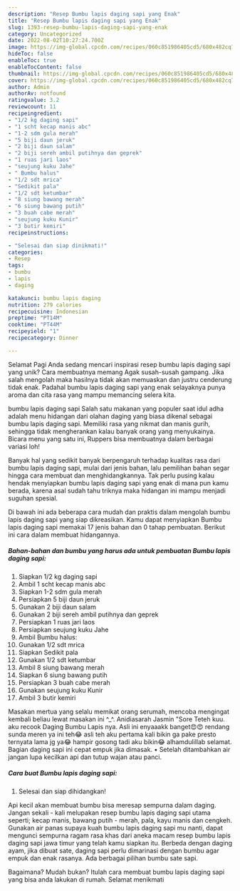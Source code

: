 ```yaml
---
description: "Resep Bumbu lapis daging sapi yang Enak"
title: "Resep Bumbu lapis daging sapi yang Enak"
slug: 1393-resep-bumbu-lapis-daging-sapi-yang-enak
category: Uncategorized
date: 2022-08-02T10:27:24.700Z
image: https://img-global.cpcdn.com/recipes/060c851986405cd5/680x482cq70/bumbu-lapis-daging-sapi-foto-resep-utama.jpg
hideToc: false
enableToc: true
enableTocContent: false
thumbnail: https://img-global.cpcdn.com/recipes/060c851986405cd5/680x482cq70/bumbu-lapis-daging-sapi-foto-resep-utama.jpg
cover: https://img-global.cpcdn.com/recipes/060c851986405cd5/680x482cq70/bumbu-lapis-daging-sapi-foto-resep-utama.jpg
author: Admin
authorAv: notfound
ratingvalue: 3.2
reviewcount: 11
recipeingredient:
- "1/2 kg daging sapi"
- "1 scht kecap manis abc"
- "1-2 sdm gula merah"
- "5 biji daun jeruk"
- "2 biji daun salam"
- "2 biji sereh ambil putihnya dan geprek"
- "1 ruas jari laos"
- "seujung kuku Jahe"
- " Bumbu halus"
- "1/2 sdt mrica"
- "Sedikit pala"
- "1/2 sdt ketumbar"
- "8 siung bawang merah"
- "6 siung bawang putih"
- "3 buah cabe merah"
- "seujung kuku Kunir"
- "3 butir kemiri"
recipeinstructions:

- "Selesai dan siap dinikmati!"
categories:
- Resep
tags:
- bumbu
- lapis
- daging

katakunci: bumbu lapis daging 
nutrition: 279 calories
recipecuisine: Indonesian
preptime: "PT14M"
cooktime: "PT44M"
recipeyield: "1"
recipecategory: Dinner

---
```



Selamat Pagi Anda sedang mencari inspirasi resep bumbu lapis daging sapi yang unik? Cara membuatnya memang Agak susah-susah gampang. Jika salah mengolah maka hasilnya tidak akan memuaskan dan justru cenderung tidak enak. Padahal bumbu lapis daging sapi yang enak selayaknya punya aroma dan cita rasa yang mampu memancing selera kita.


bumbu lapis daging sapi Salah satu makanan yang populer saat idul adha adalah menu hidangan dari olahan daging yang biasa dikenal sebagai bumbu lapis daging sapi. Memiliki rasa yang nikmat dan manis gurih, sehingga tidak mengherankan kalau banyak orang yang menyukainya. Bicara menu yang satu ini, Ruppers bisa membuatnya dalam berbagai variasi loh!

Banyak hal yang sedikit banyak berpengaruh terhadap kualitas rasa dari bumbu lapis daging sapi, mulai dari jenis bahan, lalu pemilihan bahan segar hingga cara membuat dan menghidangkannya. Tak perlu pusing kalau hendak menyiapkan bumbu lapis daging sapi yang enak di mana pun kamu berada, karena asal sudah tahu triknya maka hidangan ini mampu menjadi suguhan spesial.


Di bawah ini ada beberapa cara mudah dan praktis dalam mengolah bumbu lapis daging sapi yang siap dikreasikan. Kamu dapat menyiapkan Bumbu lapis daging sapi memakai 17 jenis bahan dan 0 tahap pembuatan. Berikut ini cara dalam membuat hidangannya.

<!--inarticleads1-->

##### Bahan-bahan dan bumbu yang harus ada untuk pembuatan Bumbu lapis daging sapi:

1. Siapkan 1/2 kg daging sapi
1. Ambil 1 scht kecap manis abc
1. Siapkan 1-2 sdm gula merah
1. Persiapkan 5 biji daun jeruk
1. Gunakan 2 biji daun salam
1. Gunakan 2 biji sereh ambil putihnya dan geprek
1. Persiapkan 1 ruas jari laos
1. Persiapkan seujung kuku Jahe
1. Ambil  Bumbu halus:
1. Gunakan 1/2 sdt mrica
1. Siapkan Sedikit pala
1. Gunakan 1/2 sdt ketumbar
1. Ambil 8 siung bawang merah
1. Siapkan 6 siung bawang putih
1. Persiapkan 3 buah cabe merah
1. Gunakan seujung kuku Kunir
1. Ambil 3 butir kemiri


Masakan mertua yang selalu memikat orang serumah, mencoba mengingat kembali beliau lewat masakan ini ^_^. Anidiasarah Jasmin &#34;Sore Teteh kuu. aku recook Daging Bumbu Lapis nya. Asli ini enyaaakk banget😍😍 rendang sunda meren ya ini teh😂 asli teh aku pertama kali bikin ga pake presto ternyata lama jg ya😂 hampir gosong tadi aku bikin😂 alhamdulillab selamat. Bagian daging sapi ini cepat empuk jika dimasak. • Setelah ditambahkan air jangan lupa kecilkan api dan tutup wajan atau panci. 

<!--inarticleads2-->

##### Cara buat Bumbu lapis daging sapi:


1. Selesai dan siap dihidangkan!

Api kecil akan membuat bumbu bisa meresap sempurna dalam daging. Jangan sekali - kali melupakan resep bumbu lapis daging sapi utama seperti; kecap manis, bawang putih - merah, pala, kayu manis dan cengkeh. Gunakan air panas supaya kuah bumbu lapis daging sapi mu nanti, dapat mengunci sempurna ragam rasa khas dari aneka macam resep bumbu lapis daging sapi jawa timur yang telah kamu siapkan itu. Berbeda dengan daging ayam, jika dibuat sate, daging sapi perlu dimarinasi dengan bumbu agar empuk dan enak rasanya. Ada berbagai pilihan bumbu sate sapi. 

Bagaimana? Mudah bukan? Itulah cara membuat bumbu lapis daging sapi yang bisa anda lakukan di rumah. Selamat menikmati
